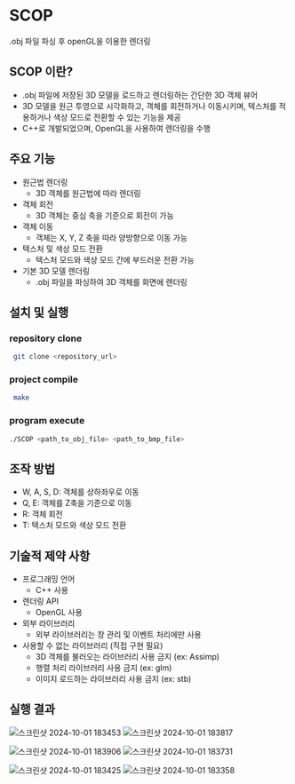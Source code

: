 # SCOP
.obj 파일 파싱 후 openGL을 이용한 렌더링

## SCOP 이란?
- .obj 파일에 저장된 3D 모델을 로드하고 렌더링하는 간단한 3D 객체 뷰어
- 3D 모델을 원근 투영으로 시각화하고, 객체를 회전하거나 이동시키며, 텍스처를 적용하거나 색상 모드로 전환할 수 있는 기능을 제공
- C++로 개발되었으며, OpenGL을 사용하여 렌더링을 수행

## 주요 기능
- 원근법 렌더링
  - 3D 객체를 원근법에 따라 렌더링
- 객체 회전
  - 3D 객체는 중심 축을 기준으로 회전이 가능
- 객체 이동
  - 객체는 X, Y, Z 축을 따라 양방향으로 이동 가능
- 텍스처 및 색상 모드 전환
  - 텍스처 모드와 색상 모드 간에 부드러운 전환 가능
- 기본 3D 모델 렌더링
  - .obj 파일을 파싱하여 3D 객체를 화면에 렌더링

## 설치 및 실행
### repository clone
  ```bash
   git clone <repository_url>
  ```
### project compile
  ```bash
   make
  ```
### program execute
  ```bash
  ./SCOP <path_to_obj_file> <path_to_bmp_file>
  ```

## 조작 방법
- W, A, S, D: 객체를 상하좌우로 이동
- Q, E: 객체를 Z축을 기준으로 이동
- R: 객체 회전
- T: 텍스처 모드와 색상 모드 전환

## 기술적 제약 사항
- 프로그래밍 언어
  - C++ 사용
- 렌더링 API
  - OpenGL 사용
- 외부 라이브러리
  - 외부 라이브러리는 창 관리 및 이벤트 처리에만 사용
- 사용할 수 없는 라이브러리 (직접 구현 필요)
  - 3D 객체를 불러오는 라이브러리 사용 금지 (ex: Assimp)
  - 행렬 처리 라이브러리 사용 금지 (ex: glm)
  - 이미지 로드하는 라이브러리 사용 금지 (ex: stb)
 
## 실행 결과
![스크린샷 2024-10-01 183453](https://github.com/user-attachments/assets/a8f4d372-dc83-41fd-a761-794ae594aa0d)
![스크린샷 2024-10-01 183817](https://github.com/user-attachments/assets/206ff15f-70dc-4a0a-b319-22b1b5679276)

![스크린샷 2024-10-01 183906](https://github.com/user-attachments/assets/37c02aa7-4fa4-483c-8a78-2b3bd1e84fff)
![스크린샷 2024-10-01 183731](https://github.com/user-attachments/assets/203d5525-1133-490c-864e-f8add9602792)

![스크린샷 2024-10-01 183425](https://github.com/user-attachments/assets/a5944120-712d-4320-bd64-ed0a17c86516)
![스크린샷 2024-10-01 183358](https://github.com/user-attachments/assets/19054a73-7e2d-4e06-9b79-e369ef086c86)
